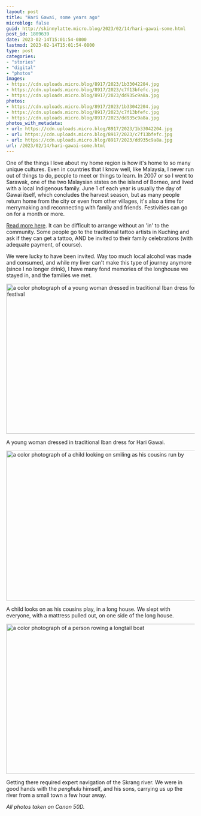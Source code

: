 ```yaml
---
layout: post
title: "Hari Gawai, some years ago"
microblog: false
guid: http://skinnylatte.micro.blog/2023/02/14/hari-gawai-some.html
post_id: 1809639
date: 2023-02-14T15:01:54-0800
lastmod: 2023-02-14T15:01:54-0800
type: post
categories:
- "stories"
- "digital"
- "photos"
images:
- https://cdn.uploads.micro.blog/8917/2023/1b33042204.jpg
- https://cdn.uploads.micro.blog/8917/2023/c7f13bfefc.jpg
- https://cdn.uploads.micro.blog/8917/2023/dd935c9a8a.jpg
photos:
- https://cdn.uploads.micro.blog/8917/2023/1b33042204.jpg
- https://cdn.uploads.micro.blog/8917/2023/c7f13bfefc.jpg
- https://cdn.uploads.micro.blog/8917/2023/dd935c9a8a.jpg
photos_with_metadata:
- url: https://cdn.uploads.micro.blog/8917/2023/1b33042204.jpg
- url: https://cdn.uploads.micro.blog/8917/2023/c7f13bfefc.jpg
- url: https://cdn.uploads.micro.blog/8917/2023/dd935c9a8a.jpg
url: /2023/02/14/hari-gawai-some.html
---
```

One of the things I love about my home region is how it's home to so many unique cultures. Even in countries that I know well, like Malaysia, I never run out of things to do, people to meet or things to learn. In 2007 or so I went to Sarawak, one of the two Malaysian states on the island of Borneo, and lived with a local Indigenous family. June 1 of each year is usually the day of Gawai itself, which concludes the harvest season, but as many people return home from the city or even from other villages, it's also a time for merrymaking and reconnecting with family and friends. Festivities can go on for a month or more.

[Read more here](https://www.timeout.com/kuala-lumpur/things-to-do/what-you-need-to-know-about-hari-gawai). It can be difficult to arrange without an 'in' to the community. Some people go to the traditional tattoo artists in Kuching and ask if they can get a tattoo, AND be invited to their family celebrations (with adequate payment, of course). 

We were lucky to have been invited. Way too much local alcohol was made and consumed, and while my liver can't make this type of journey anymore (since I no longer drink), I have many fond memories of the longhouse we stayed in, and the families we met.

<img src="uploads/2023/1b33042204.jpg" width="600" height="400" alt="a color photograph of a young woman dressed in traditional Iban dress for the harvest festival" />

A young woman dressed in traditional Iban dress for Hari Gawai.

<img src="uploads/2023/c7f13bfefc.jpg" width="600" height="400" alt="a color photograph of a child looking on smiling as his cousins run by" />

A child looks on as his cousins play, in a long house. We slept with everyone, with a mattress pulled out, on one side of the long house.

<img src="uploads/2023/dd935c9a8a.jpg" width="600" height="400" alt="a color photograph of a person rowing a longtail boat" />

Getting there required expert navigation of the Skrang river. We were in good hands with the *penghulu* himself, and his sons, carrying us up the river from a small town a few hour away.

*All photos taken on Canon 50D.*
